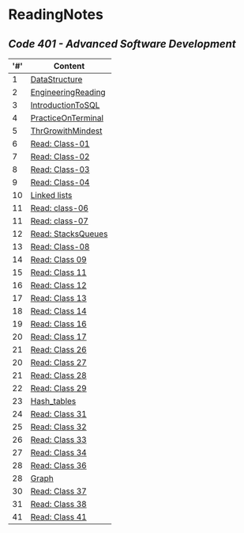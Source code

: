 # ReadingNotes

## *Code 401 - Advanced Software Development*

| '#'  | Content |
| ------------- | ------------- |
|  1  | [DataStructure](./Code401/DataStructure.md)  |
|  2  | [EngineeringReading](./Code401/EngineeringReadings.md) |
|  3  | [IntroductionToSQL](./Code401/IntroductionToSQL.md) |
|  4  | [PracticeOnTerminal](./Code401/TerminalPractice.md) |
|  5  | [ThrGrowithMindest](./Code401/GrowthMindest.md) |
|  6  | [Read: Class-01](./Code401/Class-01.md) |
|  7  | [Read: Class-02](./Code401/Class-02.md) |
|  8  | [Read: Class-03](./Code401/Class-03.md) |
|  9  | [Read: Class-04](./Code401/Class-04.md) |
|  10  | [Linked lists](./Code401/Linked-lists) |
|  11  | [Read: class-06](./Code401/Class-06.md) |
|  11  | [Read: class-07](./Code401/Class-07.md) |
|  12  | [Read: StacksQueues](./Code401/StacksQueues.md) |
|  13  | [Read: Class-08](./Code401/Class-08.md) |
|  14  | [Read: Class 09](./Code401/Class-09.md) |
|  15  | [Read: Class 11](./Code401/Class-11.md) |
|  16  | [Read: Class 12](./Code401/Class-12.md) |
|  17  | [Read: Class 13](./Code401/Class-13.md) |
|  18  | [Read: Class 14](./Code401/Class-14.md) |
|  19  | [Read: Class 16](./Code401/Class-16.md) |
|  20  | [Read: Class 17](./Code401/Class-17.md) |
|  21  | [Read: Class 26](./Code401/Class-26.md) |
|  20  | [Read: Class 27](./Code401/Class-27.md) |
|  21  | [Read: Class 28](./Code401/Class-28.md) |
|  22  | [Read: Class 29](./Code401/Class-29.md) |
|  23  | [Hash_tables](./Code401/Hash_tables.md) |
|  24  | [Read: Class 31](./Code401/Class-31.md) |
|  25  | [Read: Class 32](./Code401/Class-32.md) |
|  26  | [Read: Class 33](./Code401/Class-33.md) |
|  27  | [Read: Class 34](./Code401/Class-34.md) |
|  28  | [Read: Class 36](./Code401/Class-36.md) |
|  28  | [Graph](./Code401/Graphs.md) |
|  30  | [Read: Class 37](./Code401/Class-37.md) |
|  31  | [Read: Class 38](./Code401/Class-38.md) |
|  41  | [Read: Class 41](./Code401/Class-41.md) |

